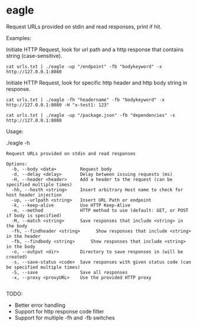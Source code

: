 # eagle

Request URLs provided on stdin and read responses, print if hit.

Examples:

Initiate HTTP Request, look for url path and a http response that contains string (case-sensitive).

```
cat urls.txt | ./eagle -up "/endpoint" -fb "bodykeyword" -x http://127.0.0.1:8080 
```

Initiate HTTP Request, look for specific http header and http body string in response. 

```
cat urls.txt | ./eagle -fh "headername" -fb "bodykeyword" -x http://127.0.0.1:8080 -H "x-test1: 123"
```

```
cat urls.txt | ./eagle -up "/package.json" -fb "dependencies" -x http://127.0.0.1:8080
```

Usage:


./eagle -h

```
Request URLs provided on stdin and read responses 

Options:
  -b, --body <data>         Request body
  -d, --delay <delay>       Delay between issuing requests (ms)
  -H, --header <header>     Add a header to the request (can be specified multiple times)
  -hh, --hosth <string>     Insert arbitrary Host name to check for host header injection
  -up, --urlpath <string>   Insert URL Path or endpoint
  -k, --keep-alive          Use HTTP Keep-Alive
  -m, --method              HTTP method to use (default: GET, or POST if body is specified)
  -M, --match <string>      Save responses that include <string> in the body
  -fh, --findheader <string>      Show responses that include <string> in the header
  -fb, --findbody <string>      Show responses that include <string> in the body
  -o, --output <dir>        Directory to save responses in (will be created)
  -s, --save-status <code>  Save responses with given status code (can be specified multiple times)
  -S, --save                Save all responses
  -x, --proxy <proxyURL>    Use the provided HTTP proxy
  
```
TODO: 

- Better error handling
- Support for http response code filter
- Support for multiple -fh and -fb switches
